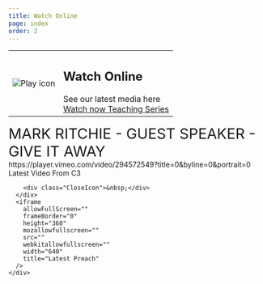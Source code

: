 ```yaml
---
title: Watch Online
page: index
order: 2
---
```


<section class="slice_WatchOnline">
  <div class="container">
    <div class="ArticleBody">
      <table>
        <tbody>
          <tr>
            <td>
              <img
                src="/Images/Content/4/Templates/49141/images/IconPlay.png"
                alt="Play icon"
              />
            </td>
            <td>
              <h1 class="section-title">Watch Online</h1>
              See our latest media here
              <br />
              <a
                class="button"
                href="javascript:ActivateLightBox(true);">
                Watch now
              </a>
              <a class="button2" href="/teachingseries">
                Teaching Series
              </a>
            </td>
          </tr>
        </tbody>
      </table>
    </div>
  </div>
</section>

<section class="slice_FilmLightBox">
  <div class="AmazonS3Reference">
    <div>
        <div class="ArticleBody">
            <div>
                <div class="VideoTitle"><span style="font-size: 1.8rem;">MARK RITCHIE - GUEST SPEAKER - GIVE IT AWAY</span></div>
                <!--
  Only update the video ID in the line below - or else it will probably not work. Do NOT just paste in a vimeo URL.
  -->
                <div class="VideoFileReference">https://player.vimeo.com/video/294572549?title=0&amp;byline=0&amp;portrait=0</div>
            </div>
        </div>
    </div>
  </div>

  <div class="FlexWrapper">
    <div class="LightBox">
      <div class="FlexRow">
        <div class="LightBoxTitle">Latest Video From C3</div>

        <div class="CloseIcon">&nbsp;</div>
      </div>
      <iframe
        allowFullScreen=""
        frameBorder="0"
        height="360"
        mozallowfullscreen=""
        src=""
        webkitallowfullscreen=""
        width="640"
        title="Latest Preach"
      />
    </div>

  </div>
</section>
